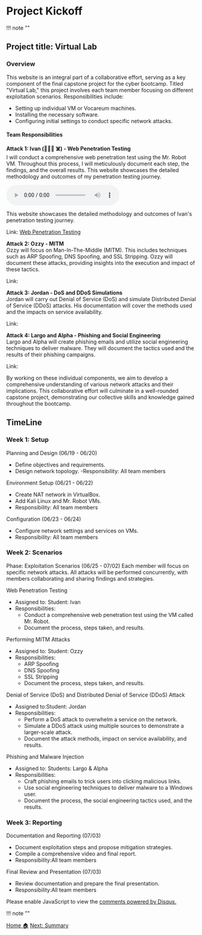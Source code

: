 # **Project Kickoff**
!!! note ""

## **Project title: Virtual Lab**

### Overview

This website is an integral part of a collaborative effort, serving as a key component of the final capstone project for the cyber bootcamp. Titled "Virtual Lab," this project involves each team member focusing on different exploitation scenarios.
Responsibilities include:

- Setting up individual VM or Vocareum machines.
- Installing the necessary software.
- Configuring initial settings to conduct specific network attacks.

#### Team Responsibilities

**Attack 1: Ivan (🧑🏻‍💻 ☠️) - Web Penetration Testing**  
I will conduct a comprehensive web penetration test using the Mr. Robot VM. Throughout this process, I will meticulously document each step, the findings, and the overall results. This website showcases the detailed methodology and outcomes of my penetration testing journey.

  <audio controls>
  <source src="https://hcoco1-website-bucket-12345.s3.amazonaws.com/attack_1.wav" type="audio/mpeg">
  Your browser does not support the audio element.
</audio>

This website showcases the detailed methodology and outcomes of Ivan's penetration testing journey.

Link:  [Web Penetration Testing](https://hcoco1.github.io/Career-Simulation-4/1-summary/)

**Attack 2: Ozzy - MITM**  
Ozzy will focus on Man-In-The-Middle (MITM). This includes techniques such as ARP Spoofing, DNS Spoofing, and SSL Stripping. Ozzy will document these attacks, providing insights into the execution and impact of these tactics.

Link:

**Attack 3: Jordan - DoS and DDoS Simulations**  
Jordan will carry out Denial of Service (DoS) and simulate Distributed Denial of Service (DDoS) attacks. His documentation will cover the methods used and the impacts on service availability.

Link:

**Attack 4: Largo and Alpha - Phishing and Social Engineering**  
Largo and Alpha will create phishing emails and utilize social engineering techniques to deliver malware. They will document the tactics used and the results of their phishing campaigns.

Link:

By working on these individual components, we aim to develop a comprehensive understanding of various network attacks and their implications. This collaborative effort will culminate in a well-rounded capstone project, demonstrating our collective skills and knowledge gained throughout the bootcamp.



## TimeLine

### Week 1: Setup
Planning and Design (06/19 - 06/20)
- Define objectives and requirements.
- Design network topology.
-Responsibility: All team members

Environment Setup (06/21 - 06/22)
- Create NAT network in VirtualBox.
- Add Kali Linux and Mr. Robot VMs.
- Responsibility: All team members

Configuration (06/23 - 06/24)
- Configure network settings and services on VMs.
- Responsibility: All team members

### Week 2: Scenarios

Phase: Exploitation Scenarios (06/25 - 07/02)
Each member will focus on specific network attacks. All attacks will be performed concurrently, with members collaborating and sharing findings and strategies.

Web Penetration Testing
- Assigned to: Student: Ivan
- Responsibilities:
  - Conduct a comprehensive web penetration test using the VM called Mr. Robot.
  - Document the process, steps taken, and results.

Performing MITM Attacks
- Assigned to: Student: Ozzy
- Responsibilities:
  - ARP Spoofing
  - DNS Spoofing
  - SSL Stripping
  - Document the process, steps taken, and results.

Denial of Service (DoS) and Distributed Denial of Service (DDoS) Attack
- Assigned to:Student: Jordan
- Responsibilities:
  - Perform a DoS attack to overwhelm a service on the network.
  - Simulate a DDoS attack using multiple sources to demonstrate a larger-scale attack.
  - Document the attack methods, impact on service availability, and results.

Phishing and Malware Injection
- Assigned to: Students: Largo & Alpha
- Responsibilities:
  - Craft phishing emails to trick users into clicking malicious links.
  - Use social engineering techniques to deliver malware to a Windows user.
  - Document the process, the social engineering tactics used, and the results.

### Week 3: Reporting

Documentation and Reporting (07/03)
- Document exploitation steps and propose mitigation strategies.
- Compile a comprehensive video and final report.
- Responsibility:All team members

Final Review and Presentation (07/03)
- Review documentation and prepare the final presentation.
- Responsibility:All team members

<div id="disqus_thread"></div>
<script>
    /**
    *  RECOMMENDED CONFIGURATION VARIABLES: EDIT AND UNCOMMENT THE SECTION BELOW TO INSERT DYNAMIC VALUES FROM YOUR PLATFORM OR CMS.
    *  LEARN WHY DEFINING THESE VARIABLES IS IMPORTANT: https://disqus.com/admin/universalcode/#configuration-variables    */
    /*
    var disqus_config = function () {
    this.page.url = PAGE_URL;  // Replace PAGE_URL with your page's canonical URL variable
    this.page.identifier = PAGE_IDENTIFIER; // Replace PAGE_IDENTIFIER with your page's unique identifier variable
    };
    */
    (function() { // DON'T EDIT BELOW THIS LINE
    var d = document, s = d.createElement('script');
    s.src = 'https://hcoco1-1.disqus.com/embed.js';
    s.setAttribute('data-timestamp', +new Date());
    (d.head || d.body).appendChild(s);
    })();
</script>
<noscript>Please enable JavaScript to view the <a href="https://disqus.com/?ref_noscript">comments powered by Disqus.</a></noscript>



!!! note ""

<div class="button-container" markdown="1">
<a href="/Career-Simulation-4/" class="md-button md-button--secondary">Home 🏠</a>
<a href="/Career-Simulation-4/1-summary/" class="md-button md-button--primary">Next: Summary</a>
</div>

